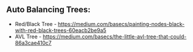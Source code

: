 ## Auto Balancing Trees:
- Red/Black Tree - https://medium.com/basecs/painting-nodes-black-with-red-black-trees-60eacb2be9a5
- AVL Tree - https://medium.com/basecs/the-little-avl-tree-that-could-86a3cae410c7